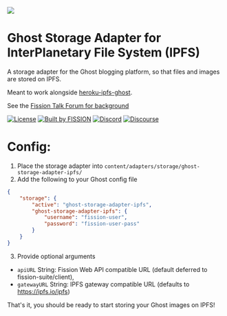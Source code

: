 ![](https://github.com/fission-suite/PROJECTNAME/raw/master/assets/logo.png?sanitize=true)

# Ghost Storage Adapter for InterPlanetary File System (IPFS)

A storage adapter for the Ghost blogging platform, so that files and images are stored on IPFS.

Meant to work alongside [heroku-ipfs-ghost](https://github.com/fission-suite/heroku-ipfs-ghost).

See the [Fission Talk Forum for background](https://talk.fission.codes/t/fission-ipfs-storage-adapter-for-ghost-blog/88)

[![License](https://img.shields.io/badge/License-Apache%202.0-blue.svg)](https://github.com/fission-suite/blob/master/LICENSE)
[![Built by FISSION](https://img.shields.io/badge/⌘-Built_by_FISSION-purple.svg)](https://fission.codes)
[![Discord](https://img.shields.io/discord/478735028319158273.svg)](https://discord.gg/zAQBDEq)
[![Discourse](https://img.shields.io/discourse/https/talk.fission.codes/topics)](https://talk.fission.codes)


# Config:
1. Place the storage adapter into `content/adapters/storage/ghost-storage-adapter-ipfs/`
2. Add the following to your Ghost config file

```json
{
    "storage": {
        "active": "ghost-storage-adapter-ipfs",
        "ghost-storage-adapter-ipfs": {
            "username": "fission-user",
            "password": "fission-user-pass"
        }
    }
}
```
3. Provide optional arguments
 * `apiURL` String: Fission Web API compatible URL (default deferred to fission-suite/client),
 * `gatewayURL` String: IPFS gateway compatible URL (defaults to https://ipfs.io/ipfs)

That's it, you should be ready to start storing your Ghost images on IPFS!